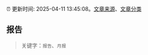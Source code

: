 :alarm_clock: 更新时间: 2025-04-11 13:45:08。[文章来源](/README.md)、[文章分类](/TAGS.md)

## 报告


> 关键字：`报告`、`月报`



